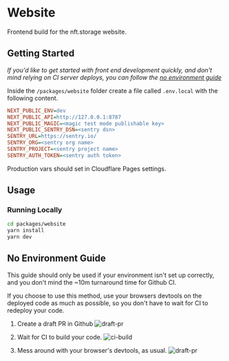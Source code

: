 # Website

Frontend build for the nft.storage website.

## Getting Started

_If you'd like to get started with front end development quickly, and don't mind relying on CI server deploys, you can follow the [no environment guide](#no-environment-guide)_

Inside the `/packages/website` folder create a file called `.env.local` with the following content.

```ini
NEXT_PUBLIC_ENV=dev
NEXT_PUBLIC_API=http://127.0.0.1:8787
NEXT_PUBLIC_MAGIC=<magic test mode publishable key>
NEXT_PUBLIC_SENTRY_DSN=<sentry dsn>
SENTRY_URL=https://sentry.io/
SENTRY_ORG=<sentry org name>
SENTRY_PROJECT=<sentry project name>
SENTRY_AUTH_TOKEN=<sentry auth token>
```

Production vars should set in Cloudflare Pages settings.

## Usage

### Running Locally

```bash
cd packages/website
yarn install
yarn dev
```

## No Environment Guide

This guide should only be used if your environment isn't set up correctly, and you don't mind the ~10m turnaround time for Github CI.

If you choose to use this method, use your browsers devtools on the deployed code as much as possible, so you don't have to wait for CI to redeploy your code.

1. Create a draft PR in Github
   ![draft-pr](https://ipfs.io/ipfs/bafkreigm3edfjn33k632quahllx32s7wnq4ogqhf5i6vmjwsfis2wpwqwu)

1. Wait for CI to build your code.
   ![ci-build](https://ipfs.io/ipfs/bafkreigp5y4cn5xwkdr4gg5t26ao2r2vgeukxiatmfqfmen6mtb5lq276a)

1. Mess around with your browser's devtools, as usual.
   ![draft-pr](https://ipfs.io/ipfs/bafybeia5feaqq6npvwdd2jcnpfkwz3om4yqfkqbay356gzgeuef43p4jbu)

